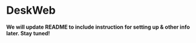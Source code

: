 # DeskWeb

**We will update README to include instruction for setting up & other info later. Stay tuned!**
